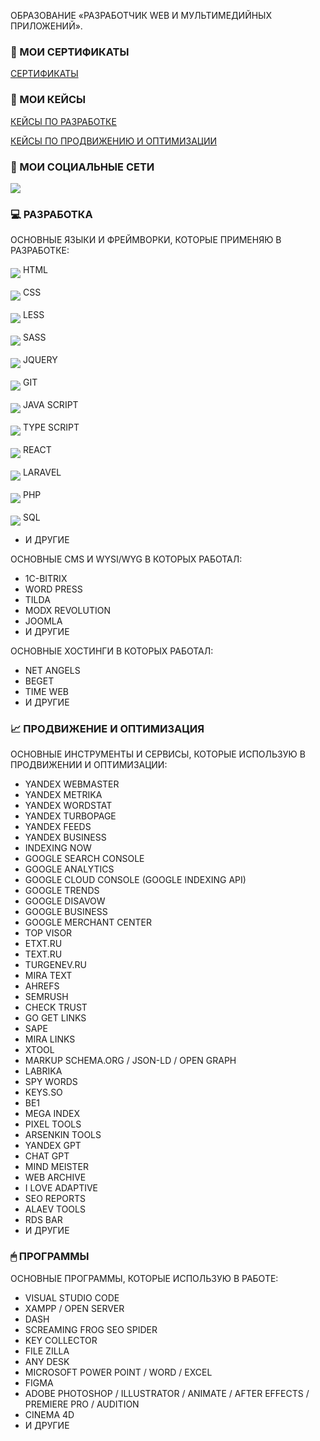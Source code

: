 ОБРАЗОВАНИЕ «РАЗРАБОТЧИК WEB И МУЛЬТИМЕДИЙНЫХ ПРИЛОЖЕНИЙ».

### 📑 МОИ СЕРТИФИКАТЫ
<p>
   <a href="https://github.com/osipovtwelve/osipovtwelve/tree/master/Certificates">
      СЕРТИФИКАТЫ
   </a>
</p>

### 💼 МОИ КЕЙСЫ
<p>
   <a href="">
      КЕЙСЫ ПО РАЗРАБОТКЕ
   </a>
</p>
<p>
   <a href="https://github.com/osipovtwelve/osipovtwelve/tree/master/Keys/Promotion%20and%20Optimization">
      КЕЙСЫ ПО ПРОДВИЖЕНИЮ И ОПТИМИЗАЦИИ
   </a>
</p>

### 📱 МОИ СОЦИАЛЬНЫЕ СЕТИ
<p>
   <a href="https://www.instagram.com/osipovtwelve">
      <img src="https://skillicons.dev/icons?i=instagram" />
   </a>
</p>
  
### 💻 РАЗРАБОТКА
ОСНОВНЫЕ ЯЗЫКИ И ФРЕЙМВОРКИ, КОТОРЫЕ ПРИМЕНЯЮ В РАЗРАБОТКЕ:

<img align="middle" src="https://skillicons.dev/icons?i=html" /> HTML

<img align="middle" src="https://skillicons.dev/icons?i=css" /> CSS

<img align="middle" src="https://skillicons.dev/icons?i=less" /> LESS

<img align="middle" src="https://skillicons.dev/icons?i=sass" /> SASS

<img align="middle" src="https://skillicons.dev/icons?i=jquery" /> JQUERY

<img align="middle" src="https://skillicons.dev/icons?i=git" /> GIT

<img align="middle" src="https://skillicons.dev/icons?i=js" /> JAVA SCRIPT

<img align="middle" src="https://skillicons.dev/icons?i=typescript" /> TYPE SCRIPT

<img align="middle" src="https://skillicons.dev/icons?i=react" /> REACT

<img align="middle" src="https://skillicons.dev/icons?i=laravel" /> LARAVEL

<img align="middle" src="https://skillicons.dev/icons?i=php" /> PHP

<img align="middle" src="https://skillicons.dev/icons?i=mysql" /> SQL
* И ДРУГИЕ

ОСНОВНЫЕ CMS И WYSI/WYG В КОТОРЫХ РАБОТАЛ:
* 1C-BITRIX
* WORD PRESS
* TILDA
* MODX REVOLUTION
* JOOMLA
* И ДРУГИЕ

ОСНОВНЫЕ ХОСТИНГИ В КОТОРЫХ РАБОТАЛ:
* NET ANGELS
* BEGET
* TIME WEB
* И ДРУГИЕ

### 📈 ПРОДВИЖЕНИЕ И ОПТИМИЗАЦИЯ
ОСНОВНЫЕ ИНСТРУМЕНТЫ И СЕРВИСЫ, КОТОРЫЕ ИСПОЛЬЗУЮ В ПРОДВИЖЕНИИ И ОПТИМИЗАЦИИ:
* YANDEX WEBMASTER
* YANDEX METRIKA
* YANDEX WORDSTAT
* YANDEX TURBOPAGE
* YANDEX FEEDS
* YANDEX BUSINESS
* INDEXING NOW
* GOOGLE SEARCH CONSOLE
* GOOGLE ANALYTICS
* GOOGLE CLOUD CONSOLE (GOOGLE INDEXING API)
* GOOGLE TRENDS
* GOOGLE DISAVOW
* GOOGLE BUSINESS
* GOOGLE MERCHANT CENTER
* TOP VISOR
* ETXT.RU
* TEXT.RU
* TURGENEV.RU
* MIRA TEXT
* AHREFS
* SEMRUSH
* CHECK TRUST
* GO GET LINKS
* SAPE
* MIRA LINKS
* XTOOL
* MARKUP SCHEMA.ORG / JSON-LD / OPEN GRAPH
* LABRIKA
* SPY WORDS
* KEYS.SO
* BE1
* MEGA INDEX
* PIXEL TOOLS
* ARSENKIN TOOLS
* YANDEX GPT
* CHAT GPT
* MIND MEISTER
* WEB ARCHIVE
* I LOVE ADAPTIVE
* SEO REPORTS
* ALAEV TOOLS
* RDS BAR
* И ДРУГИЕ
### 🖱 ПРОГРАММЫ
ОСНОВНЫЕ ПРОГРАММЫ, КОТОРЫЕ ИСПОЛЬЗУЮ В РАБОТЕ:
* VISUAL STUDIO CODE
* XAMPP / OPEN SERVER
* DASH
* SCREAMING FROG SEO SPIDER
* KEY COLLECTOR
* FILE ZILLA
* ANY DESK
* MICROSOFT POWER POINT / WORD / EXCEL
* FIGMA
* ADOBE PHOTOSHOP / ILLUSTRATOR / ANIMATE / AFTER EFFECTS / PREMIERE PRO / AUDITION
* CINEMA 4D
* И ДРУГИЕ
<!--
**astergumi/astergumi** is a ✨ _special_ ✨ repository because its `README.md` (this file) appears on your GitHub profile.

Here are some ideas to get you started:

- 🔭 I’m currently working on ...
- 🌱 I’m currently learning ...
- 👯 I’m looking to collaborate on ...
- 🤔 I’m looking for help with ...
- 💬 Ask me about ...
- 📫 How to reach me: ...
- 😄 Pronouns: ...
- ⚡ Fun fact: ...
-->
